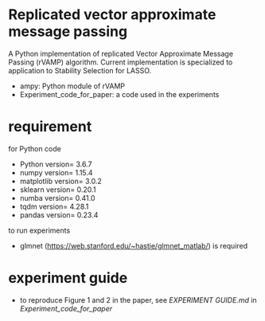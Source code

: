 # Replicated vector approximate message passing
A Python implementation of replicated Vector Approximate Message Passing (rVAMP) algorithm.
Current implementation is specialized to application to Stability Selection for LASSO.

* ampy: Python module of rVAMP
* Experiment_code_for_paper: a code used in the experiments

# requirement
for Python code
* Python version= 3.6.7
* numpy version= 1.15.4
* matplotlib version= 3.0.2
* sklearn version= 0.20.1
* numba version= 0.41.0
* tqdm version= 4.28.1
* pandas version= 0.23.4

to run experiments
* glmnet (https://web.stanford.edu/~hastie/glmnet_matlab/) is required


# experiment guide
* to reproduce Figure 1 and 2 in the paper, see *EXPERIMENT GUIDE.md* in *Experiment_code_for_paper*
